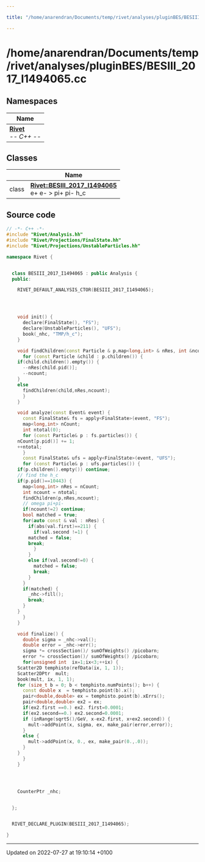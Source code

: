 ```yaml
---

title: "/home/anarendran/Documents/temp/rivet/analyses/pluginBES/BESIII_2017_I1494065.cc"

---
```


# /home/anarendran/Documents/temp/rivet/analyses/pluginBES/BESIII_2017_I1494065.cc



## Namespaces

| Name           |
| -------------- |
| **[Rivet](http://example.org/namespaces/namespacerivet/)** <br>-*- C++ -*-  |

## Classes

|                | Name           |
| -------------- | -------------- |
| class | **[Rivet::BESIII_2017_I1494065](http://example.org/classes/classrivet_1_1besiii__2017__i1494065/)** <br>e+ e- > pi+ pi- h_c  |




## Source code

```cpp
// -*- C++ -*-
#include "Rivet/Analysis.hh"
#include "Rivet/Projections/FinalState.hh"
#include "Rivet/Projections/UnstableParticles.hh"

namespace Rivet {


  class BESIII_2017_I1494065 : public Analysis {
  public:

    RIVET_DEFAULT_ANALYSIS_CTOR(BESIII_2017_I1494065);




    void init() {
      declare(FinalState(), "FS");
      declare(UnstableParticles(), "UFS");
      book(_nhc, "TMP/h_c");
    }

    void findChildren(const Particle & p,map<long,int> & nRes, int &ncount) {
      for (const Particle &child : p.children()) {
    if(child.children().empty()) {
      --nRes[child.pid()];
      --ncount;
    }
    else
      findChildren(child,nRes,ncount);
      }
    }

    void analyze(const Event& event) {
      const FinalState& fs = apply<FinalState>(event, "FS");
      map<long,int> nCount;
      int ntotal(0);
      for (const Particle& p : fs.particles()) {
    nCount[p.pid()] += 1;
    ++ntotal;
      }
      const FinalState& ufs = apply<FinalState>(event, "UFS");
      for (const Particle& p : ufs.particles()) {
    if(p.children().empty()) continue;
    // find the h_c
    if(p.pid()==10443) {
      map<long,int> nRes = nCount;
      int ncount = ntotal;
      findChildren(p,nRes,ncount);
      // omega pi+pi-
      if(ncount!=2) continue;
      bool matched = true;
      for(auto const & val : nRes) {
        if(abs(val.first)==211) {
          if(val.second !=1) {
        matched = false;
        break;
          }
        }
        else if(val.second!=0) {
          matched = false;
          break;
        }
      }
      if(matched) {
        _nhc->fill();
        break;
      }
    }
      }
    }

    void finalize() {
      double sigma = _nhc->val();
      double error = _nhc->err();
      sigma *= crossSection()/ sumOfWeights() /picobarn;
      error *= crossSection()/ sumOfWeights() /picobarn;
      for(unsigned int  ix=1;ix<3;++ix) {
    Scatter2D temphisto(refData(ix, 1, 1));
    Scatter2DPtr  mult;
    book(mult, ix, 1, 1);
    for (size_t b = 0; b < temphisto.numPoints(); b++) {
      const double x  = temphisto.point(b).x();
      pair<double,double> ex = temphisto.point(b).xErrs();
      pair<double,double> ex2 = ex;
      if(ex2.first ==0.) ex2. first=0.0001;
      if(ex2.second==0.) ex2.second=0.0001;
      if (inRange(sqrtS()/GeV, x-ex2.first, x+ex2.second)) {
        mult->addPoint(x, sigma, ex, make_pair(error,error));
      }
      else {
        mult->addPoint(x, 0., ex, make_pair(0.,.0));
      }
    }
      }
    }




    CounterPtr _nhc;


  };


  RIVET_DECLARE_PLUGIN(BESIII_2017_I1494065);

}
```


-------------------------------

Updated on 2022-07-27 at 19:10:14 +0100
